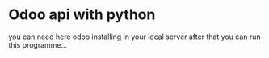 # Odoo api with python
you can need here odoo installing in your local server after that you can run this programme... 
